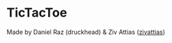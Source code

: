 # TicTacToe

Made by Daniel Raz (druckhead) & Ziv Attias (<a href="https://github.com/zivattias">zivattias</a>)
